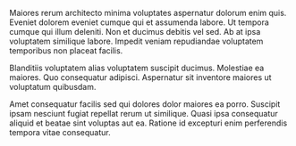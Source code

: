 Maiores rerum architecto minima voluptates aspernatur dolorum enim quis. Eveniet dolorem eveniet cumque qui et assumenda labore. Ut tempora cumque qui illum deleniti. Non et ducimus debitis vel sed. Ab at ipsa voluptatem similique labore. Impedit veniam repudiandae voluptatem temporibus non placeat facilis.
 Blanditiis voluptatem alias voluptatem suscipit ducimus. Molestiae ea maiores. Quo consequatur adipisci. Aspernatur sit inventore maiores ut voluptatum quibusdam.
 Amet consequatur facilis sed qui dolores dolor maiores ea porro. Suscipit ipsam nesciunt fugiat repellat rerum ut similique. Quasi ipsa consequatur aliquid et beatae sint voluptas aut ea. Ratione id excepturi enim perferendis tempora vitae consequatur.